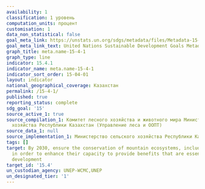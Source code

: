 ```yaml
---
availability: 1
classification: 1 уровень
computation_units: процент
customisation: 1
data_non_statistical: false
goal_meta_link: https://unstats.un.org/sdgs/metadata/files/Metadata-15-04-01.pdf
goal_meta_link_text: United Nations Sustainable Development Goals Metadata (pdf 456kB)
graph_title: meta.name-15-4-1
graph_type: line
indicator: 15.4.1
indicator_name: meta.name-15-4-1
indicator_sort_order: 15-04-01
layout: indicator
national_geographical_coverage: Казахстан
permalink: /15-4-1/
published: true
reporting_status: complete
sdg_goal: '15'
source_active_1: true
source_compilation_1: Комитет лесного хозяйства и животного мира Министерство сельского
  хозяйства Республики Казахстан (Управление леса и ООПТ)
source_data_1: null
source_implementation_1: Министерство сельского хозяйства Республики Казахстан
tags: []
target: By 2030, ensure the conservation of mountain ecosystems, including their biodiversity,
  in order to enhance their capacity to provide benefits that are essential for sustainable
  development
target_id: '15.4'
un_custodian_agency: UNEP-WCMC,UNEP
un_designated_tier: '1'
---
```

